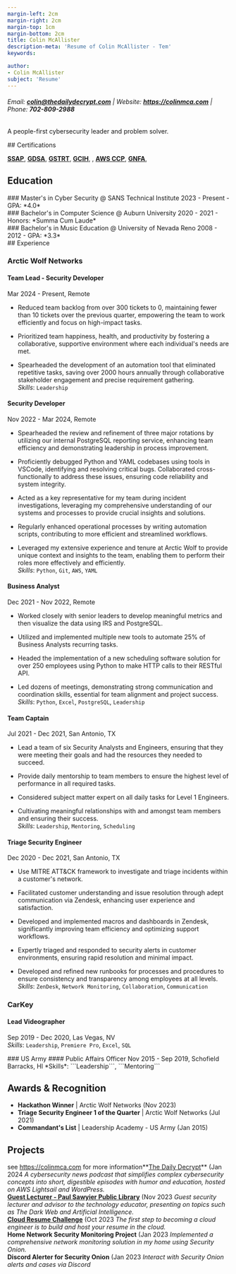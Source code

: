 ```yaml
---
margin-left: 2cm
margin-right: 2cm
margin-top: 1cm
margin-bottom: 2cm
title: Colin McAllister
description-meta: 'Resume of Colin McAllister - Tem'
keywords:

author:
- Colin McAllister
subject: 'Resume'
---
```

###### Email: **colin@thedailydecrypt.com** | Website: **https://colinmca.com** | Phone: **702-809-2988**

A people-first cybersecurity leader and problem solver.

<div class="no-break"> 
## Certifications

**[SSAP](https://www.credly.com/badges/2b8e8fa7-8ef7-4309-907b-2ee9b4e82c23/public_url)**, **[GDSA](https://www.credly.com/badges/56e8388e-2972-4248-a05d-19585cc8ce1f/public_url)**, **[GSTRT](https://www.credly.com/badges/7703d7f6-1201-4594-a250-91d2486896f8/public_url)**, **[GCIH](https://www.credly.com/badges/ebd0d833-d3ed-40c3-9fb5-ecf360825825/public_url)**, , **[AWS CCP](https://www.credly.com/badges/febe16fe-eece-4852-be1d-c57db1e1087b/public_url)**, **[GNFA](https://www.credly.com/badges/d5ca28ac-7c6e-4baa-beb8-56d4ed5bd3c4/public_url)**, 
  </div>  

## Education  

  <div class="no-break">  
### Master's in Cyber Security @ SANS Technical Institute
2023 - Present  
- GPA: *4.0*  

  </div>  
  <div class="no-break">  
### Bachelor's in Computer Science @ Auburn University
2020 - 2021  
- Honors: *Summa Cum Laude*  

  </div>  
  <div class="no-break">  
### Bachelor's in Music Education @ University of Nevada Reno
2008 - 2012  
- GPA: *3.3*  

  </div>  

<div class="no-break"> 
## Experience

### Arctic Wolf Networks  
#### Team Lead - Security Developer  
Mar 2024 - Present, Remote  
- Reduced team backlog from over 300 tickets to 0, maintaining fewer than 10 tickets over the previous quarter, empowering the team to work efficiently and focus on high-impact tasks.  
- Prioritized team happiness, health, and productivity by fostering a collaborative, supportive environment where each individual's needs are met.  
- Spearheaded the development of an automation tool that eliminated repetitive tasks, saving over 2000 hours annually through collaborative stakeholder engagement and precise requirement gathering.  
*Skills*: ```Leadership```  

  </div>  
#### Security Developer  
Nov 2022 - Mar 2024, Remote  
- Spearheaded the review and refinement of three major rotations by utilizing our internal PostgreSQL reporting service, enhancing team efficiency and demonstrating leadership in process improvement.  
- Proficiently debugged Python and YAML codebases using tools in VSCode, identifying and resolving critical bugs. Collaborated cross-functionally to address these issues, ensuring code reliability and system integrity.  
- Acted as a key representative for my team during incident investigations, leveraging my comprehensive understanding of our systems and processes to provide crucial insights and solutions.  
- Regularly enhanced operational processes by writing automation scripts, contributing to more efficient and streamlined workflows.  
- Leveraged my extensive experience and tenure at Arctic Wolf to provide unique context and insights to the team, enabling them to perform their roles more effectively and efficiently.  
*Skills*: ```Python```, ```Git```, ```AWS```, ```YAML```  

  </div>  
#### Business Analyst  
Dec 2021 - Nov 2022, Remote  
- Worked closely with senior leaders to develop meaningful metrics and then visualize the data using IRS and PostgreSQL.  
- Utilized and implemented multiple new tools to automate 25% of Business Analysts recurring tasks.  
- Headed the implementation of a new scheduling software solution for over 250 employees using Python to make HTTP calls to their RESTful API.  
- Led dozens of meetings, demonstrating strong communication and coordination skills, essential for team alignment and project success.  
*Skills*: ```Python```, ```Excel```, ```PostgreSQL```, ```Leadership```  

  </div>  
#### Team Captain  
Jul 2021 - Dec 2021, San Antonio, TX  
- Lead a team of six Security Analysts and Engineers, ensuring that they were meeting their goals and had the resources they needed to succeed.  
- Provide daily mentorship to team members to ensure the highest level of performance in all required tasks.  
- Considered subject matter expert on all daily tasks for Level 1 Engineers.  
- Cultivating meaningful relationships with and amongst team members and ensuring their success.  
*Skills*: ```Leadership```, ```Mentoring```, ```Scheduling```  

  </div>  
#### Triage Security Engineer  
Dec 2020 - Dec 2021, San Antonio, TX  
- Use MITRE ATT&CK framework to investigate and triage incidents within a customer's network.  
- Facilitated customer understanding and issue resolution through adept communication via Zendesk, enhancing user experience and satisfaction.  
- Developed and implemented macros and dashboards in Zendesk, significantly improving team efficiency and optimizing support workflows.  
- Expertly triaged and responded to security alerts in customer environments, ensuring rapid resolution and minimal impact.  
- Developed and refined new runbooks for processes and procedures to ensure consistency and transparency among employees at all levels.  
*Skills*: ```ZenDesk```, ```Network Monitoring```, ```Collaboration```, ```Communication```  

  </div>  
### CarKey  
#### Lead Videographer  
Sep 2019 - Dec 2020, Las Vegas, NV  
*Skills*: ```Leadership```, ```Premiere Pro```, ```Excel```, ```SQL```  

  </div>  
### US Army  
#### Public Affairs Officer  
Nov 2015 - Sep 2019, Schofield Barracks, HI  
*Skills*: ```Leadership```, ```Mentoring```  

  </div>  

## Awards & Recognition

- **Hackathon Winner** | Arctic Wolf Networks (Nov 2023)  
- **Triage Security Engineer 1 of the Quarter** | Arctic Wolf Networks (Jul 2021)  
- **Commandant's List** | Leadership Academy - US Army (Jan 2015)  

## Projects

 see https://colinmca.com for more information**[The Daily Decrypt](https://thedailydecrypt.com)** (Jan 2024
*A cybersecurity news podcast that simplifies complex cybersecurity concepts into short, digestible episodes with humor and education, hosted on AWS Lightsail and WordPress.*  
**[Guest Lecturer - Paul Sawyier Public Library](https://share.descript.com/view/FasABjh4C3X)** (Nov 2023
*Guest security lecturer and advisor to the technology educator, presenting on topics such as The Dark Web and Artificial Intelligence.*  
**[Cloud Resume Challenge](https://github.com/offsetkeyz/colin-resume)** (Oct 2023
*The first step to becoming a cloud engineer is to build and host your resume in the cloud.*  
**Home Network Security Monitoring Project** (Jan 2023
*Implemented a comprehensive network monitoring solution in my home using Security Onion.*  
**Discord Alerter for Security Onion** (Jan 2023
*Interact with Security Onion alerts and cases via Discord*  

